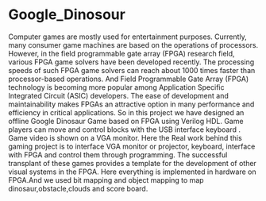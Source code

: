 # Google_Dinosour
 Computer games are mostly used for entertainment purposes.
Currently, many consumer game machines are based on the operations
of processors. However, in the field programmable gate array (FPGA)
research field, various FPGA game solvers have been developed
recently. The processing speeds of such FPGA game solvers can reach
about 1000 times faster than processor-based operations. And Field
Programmable Gate Array (FPGA) technology is becoming more popular
among Application Specific Integrated Circuit (ASIC) developers. The
ease of development and maintainability makes FPGAs an attractive
option in many performance and efficiency in critical applications. So in
this project we have designed an offline Google Dinosaur Game based
on FPGA using Verilog HDL. Game players can move and control blocks
with the USB interface keyboard . Game video is shown on a VGA monitor. Here the Real work behind this gaming project is to interface
VGA monitor or projector, keyboard, interface with FPGA and control
them through programming. The successful transplant of these games
provides a template for the development of other visual systems in the
FPGA. Here everything is implemented in hardware on FPGA.And we used bit mapping and object mapping to map dinosaur,obstacle,clouds and score board.
